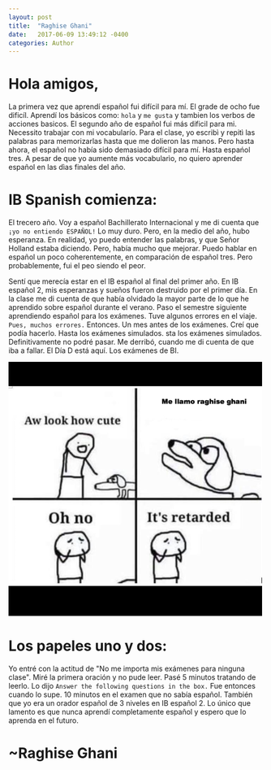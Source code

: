 ```yaml
---
layout: post
title:  "Raghise Ghani"
date:   2017-06-09 13:49:12 -0400
categories: Author
---
```

# Hola amigos,
La primera vez que aprendí español fui difícil para mí. El grade de ocho fue dificíl. Aprendí los básicos como: `hola` y `me gusta` y tambien los verbos de acciones basicos. El segundo año de español fui más dificil para mi. Necessito trabajar con mi vocabularío. Para el clase, yo escribì y repitì las palabras para memorizarlas hasta que me dolieron las manos. Pero hasta ahora, el español no había sido demasiado difícil para mí. Hasta espańol tres. A pesar de que yo aumente más vocabularìo, no quiero aprender español en las dìas finales del año.

# IB Spanish comienza:
El trecero año. Voy a español Bachillerato Internacional y me di cuenta que `¡yo no entiendo ESPAÑOL!` Lo muy duro. Pero, en la medio del año, hubo esperanza. En realidad, yo puedo entender las palabras, y que Señor Holland estaba diciendo. Pero, había mucho que mejorar. Puedo hablar en español un poco coherentemente, en comparación de español tres. Pero probablemente, fui el peo siendo el peor.

Sentí que merecía estar en el IB español al final del primer año. En IB español 2, mis esperanzas y sueños fueron destruido por el primer día. En la clase me di cuenta de que había olvidado la mayor parte de lo que he aprendido sobre español durante el verano. Paso el semestre siguiente aprendiendo español para los exámenes. Tuve algunos errores en el viaje. `Pues, muchos errores.` Entonces. Un mes antes de los exámenes. Creí que podía hacerlo. Hasta los exámenes simulados. sta los exámenes simulados. Definitivamente no podré pasar. Me derribó, cuando me di cuenta de que iba a fallar. El Día D está aquí. Los exámenes de BI.

![Raghise Ghani](/images/raghise.png)

# Los papeles uno y dos:
Yo entré con la actitud de "No me importa mis exámenes para ninguna clase". Miré la primera oración y no pude leer. Pasé 5 minutos tratando de leerlo. Lo dijo `Answer the following questions in the box.` Fue entonces cuando lo supe. 10 minutos en el examen que no sabía español. También que yo era un orador español de 3 niveles en IB español 2. Lo único que lamento es que nunca aprendí completamente español y espero que lo aprenda en el futuro.

# ~Raghise Ghani
